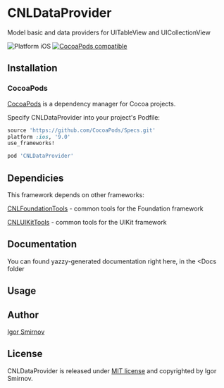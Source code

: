 # CNLDataProvider
Model basic and data providers for UITableView and UICollectionView

<img src="https://img.shields.io/badge/platform-iOS-blue.svg?style=flat" alt="Platform iOS" />
<a href="https://cocoapods.org/pods/CNLDataProvider"><img src="https://img.shields.io/badge/pod-0.0.17-blue.svg" alt="CocoaPods compatible" /></a>

## Installation

### CocoaPods

[CocoaPods](https://cocoapods.org/) is a dependency manager for Cocoa projects.

Specify CNLDataProvider into your project's Podfile:

```ruby
source 'https://github.com/CocoaPods/Specs.git'
platform :ios, '9.0'
use_frameworks!

pod 'CNLDataProvider'
```

## Dependicies

This framework depends on other frameworks:

[CNLFoundationTools](https://www.github.com/megavolt605/CNLFoundationTools) - common tools for the Foundation framework

[CNLUIKitTools](https://www.github.com/megavolt605/CNLUIKitTools") - common tools for the UIKit framework

## Documentation

You can found yazzy-generated documentation right here, in the <Docs folder

## Usage

## Author

[Igor Smirnov](https://www.github.com/megavolt605 "Igor Smirnov Github")

## License

CNLDataProvider is released under [MIT license](https://raw.githubusercontent.com/xmartlabs/XLActionController/master/LICENSE) and copyrighted by Igor Smirnov.
